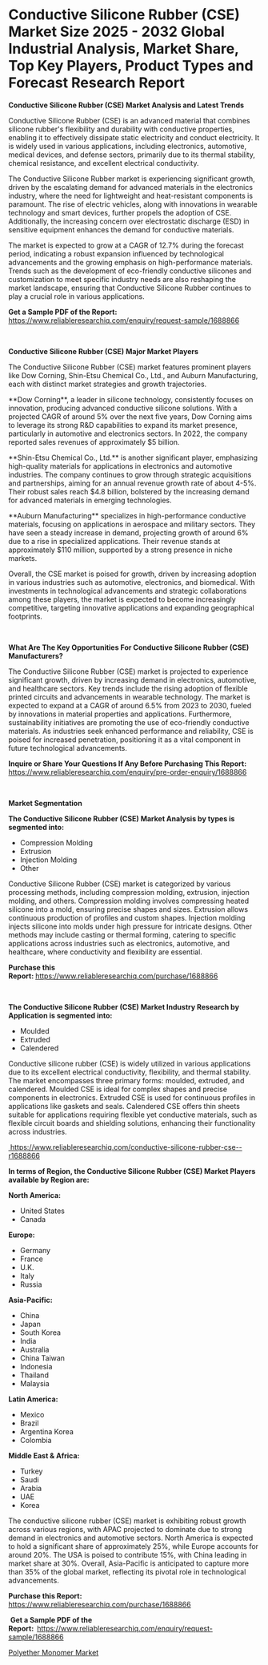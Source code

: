 <p><h1>Conductive Silicone Rubber (CSE) Market Size 2025 - 2032 Global Industrial Analysis, Market Share, Top Key Players, Product Types and Forecast Research Report</h1></p><p><strong>Conductive Silicone Rubber (CSE) Market Analysis and Latest Trends</strong></p>
<p><p>Conductive Silicone Rubber (CSE) is an advanced material that combines silicone rubber's flexibility and durability with conductive properties, enabling it to effectively dissipate static electricity and conduct electricity. It is widely used in various applications, including electronics, automotive, medical devices, and defense sectors, primarily due to its thermal stability, chemical resistance, and excellent electrical conductivity.</p><p>The Conductive Silicone Rubber market is experiencing significant growth, driven by the escalating demand for advanced materials in the electronics industry, where the need for lightweight and heat-resistant components is paramount. The rise of electric vehicles, along with innovations in wearable technology and smart devices, further propels the adoption of CSE. Additionally, the increasing concern over electrostatic discharge (ESD) in sensitive equipment enhances the demand for conductive materials.</p><p>The market is expected to grow at a CAGR of 12.7% during the forecast period, indicating a robust expansion influenced by technological advancements and the growing emphasis on high-performance materials. Trends such as the development of eco-friendly conductive silicones and customization to meet specific industry needs are also reshaping the market landscape, ensuring that Conductive Silicone Rubber continues to play a crucial role in various applications.</p></p>
<p><strong>Get a Sample PDF of the Report:&nbsp;</strong> <a href="https://www.reliableresearchiq.com/enquiry/request-sample/1688866?utm_campaign=3123&utm_medium=2&utm_source=Github&utm_content=ia&utm_term=26032025&utm_id=conductive-silicone-rubber-cse">https://www.reliableresearchiq.com/enquiry/request-sample/1688866</a></p>
<p>&nbsp;</p>
<p><strong>Conductive Silicone Rubber (CSE) Major Market Players</strong></p>
<p><p>The Conductive Silicone Rubber (CSE) market features prominent players like Dow Corning, Shin-Etsu Chemical Co., Ltd., and Auburn Manufacturing, each with distinct market strategies and growth trajectories. </p><p>**Dow Corning**, a leader in silicone technology, consistently focuses on innovation, producing advanced conductive silicone solutions. With a projected CAGR of around 5% over the next five years, Dow Corning aims to leverage its strong R&D capabilities to expand its market presence, particularly in automotive and electronics sectors. In 2022, the company reported sales revenues of approximately $5 billion.</p><p>**Shin-Etsu Chemical Co., Ltd.** is another significant player, emphasizing high-quality materials for applications in electronics and automotive industries. The company continues to grow through strategic acquisitions and partnerships, aiming for an annual revenue growth rate of about 4-5%. Their robust sales reach $4.8 billion, bolstered by the increasing demand for advanced materials in emerging technologies.</p><p>**Auburn Manufacturing** specializes in high-performance conductive materials, focusing on applications in aerospace and military sectors. They have seen a steady increase in demand, projecting growth of around 6% due to a rise in specialized applications. Their revenue stands at approximately $110 million, supported by a strong presence in niche markets.</p><p>Overall, the CSE market is poised for growth, driven by increasing adoption in various industries such as automotive, electronics, and biomedical. With investments in technological advancements and strategic collaborations among these players, the market is expected to become increasingly competitive, targeting innovative applications and expanding geographical footprints.</p></p>
<p>&nbsp;</p>
<p><strong>What Are The Key Opportunities For Conductive Silicone Rubber (CSE) Manufacturers?</strong></p>
<p><p>The Conductive Silicone Rubber (CSE) market is projected to experience significant growth, driven by increasing demand in electronics, automotive, and healthcare sectors. Key trends include the rising adoption of flexible printed circuits and advancements in wearable technology. The market is expected to expand at a CAGR of around 6.5% from 2023 to 2030, fueled by innovations in material properties and applications. Furthermore, sustainability initiatives are promoting the use of eco-friendly conductive materials. As industries seek enhanced performance and reliability, CSE is poised for increased penetration, positioning it as a vital component in future technological advancements.</p></p>
<p><strong>Inquire or Share Your Questions If Any Before Purchasing This Report:</strong> <a href="https://www.reliableresearchiq.com/enquiry/pre-order-enquiry/1688866?utm_campaign=3123&utm_medium=2&utm_source=Github&utm_content=ia&utm_term=26032025&utm_id=conductive-silicone-rubber-cse">https://www.reliableresearchiq.com/enquiry/pre-order-enquiry/1688866</a></p>
<p>&nbsp;</p>
<p><strong>Market Segmentation</strong></p>
<p><strong>The Conductive Silicone Rubber (CSE) Market Analysis by types is segmented into:</strong></p>
<p><ul><li>Compression Molding</li><li>Extrusion</li><li>Injection Molding</li><li>Other</li></ul></p>
<p><p>Conductive Silicone Rubber (CSE) market is categorized by various processing methods, including compression molding, extrusion, injection molding, and others. Compression molding involves compressing heated silicone into a mold, ensuring precise shapes and sizes. Extrusion allows continuous production of profiles and custom shapes. Injection molding injects silicone into molds under high pressure for intricate designs. Other methods may include casting or thermal forming, catering to specific applications across industries such as electronics, automotive, and healthcare, where conductivity and flexibility are essential.</p></p>
<p><strong>Purchase this Report:&nbsp;</strong><a href="https://www.reliableresearchiq.com/purchase/1688866?utm_campaign=3123&utm_medium=2&utm_source=Github&utm_content=ia&utm_term=26032025&utm_id=conductive-silicone-rubber-cse">https://www.reliableresearchiq.com/purchase/1688866</a></p>
<p>&nbsp;</p>
<p><strong>The Conductive Silicone Rubber (CSE) Market Industry Research by Application is segmented into:</strong></p>
<p><ul><li>Moulded</li><li>Extruded</li><li>Calendered</li></ul></p>
<p><p>Conductive silicone rubber (CSE) is widely utilized in various applications due to its excellent electrical conductivity, flexibility, and thermal stability. The market encompasses three primary forms: moulded, extruded, and calendered. Moulded CSE is ideal for complex shapes and precise components in electronics. Extruded CSE is used for continuous profiles in applications like gaskets and seals. Calendered CSE offers thin sheets suitable for applications requiring flexible yet conductive materials, such as flexible circuit boards and shielding solutions, enhancing their functionality across industries.</p></p>
<p><a href="https://www.reliableresearchiq.com/conductive-silicone-rubber-cse--r1688866?utm_campaign=3123&utm_medium=2&utm_source=Github&utm_content=ia&utm_term=26032025&utm_id=conductive-silicone-rubber-cse">&nbsp;https://www.reliableresearchiq.com/conductive-silicone-rubber-cse--r1688866</a></p>
<p><strong>In terms of Region, the Conductive Silicone Rubber (CSE) Market Players available by Region are:</strong></p>
<p>
    <p> <strong> North America: </strong>
        <ul>
            <li>United States</li>
            <li>Canada</li>
        </ul>
        </p> 
    <p> <strong> Europe: </strong>
        <ul>
            <li>Germany</li>
            <li>France</li>
            <li>U.K.</li>
            <li>Italy</li>
            <li>Russia</li>
        </ul>
        </p> 
    <p> <strong> Asia-Pacific: </strong>
        <ul>
            <li>China</li>
            <li>Japan</li>
            <li>South Korea</li>
            <li>India</li>
            <li>Australia</li>
            <li>China Taiwan</li>
            <li>Indonesia</li>
            <li>Thailand</li>
            <li>Malaysia</li>
        </ul>
        </p> 
    <p> <strong> Latin America: </strong>
        <ul>
            <li>Mexico</li>
            <li>Brazil</li>
            <li>Argentina Korea</li>
            <li>Colombia</li>
        </ul>
        </p> 
    <p> <strong> Middle East & Africa: </strong>
        <ul>
            <li>Turkey</li>
            <li>Saudi</li>
            <li>Arabia</li>
            <li>UAE</li>
            <li>Korea</li>
        </ul>
    </p>
    </p>
<p><p>The conductive silicone rubber (CSE) market is exhibiting robust growth across various regions, with APAC projected to dominate due to strong demand in electronics and automotive sectors. North America is expected to hold a significant share of approximately 25%, while Europe accounts for around 20%. The USA is poised to contribute 15%, with China leading in market share at 30%. Overall, Asia-Pacific is anticipated to capture more than 35% of the global market, reflecting its pivotal role in technological advancements.</p></p>
<p><strong>Purchase this Report: </strong><a href="https://www.reliableresearchiq.com/purchase/1688866?utm_campaign=3123&utm_medium=2&utm_source=Github&utm_content=ia&utm_term=26032025&utm_id=conductive-silicone-rubber-cse">https://www.reliableresearchiq.com/purchase/1688866</a></p>
<p>&nbsp;<strong>Get a Sample PDF of the Report:&nbsp;&nbsp;</strong><a href="https://www.reliableresearchiq.com/enquiry/request-sample/1688866?utm_campaign=3123&utm_medium=2&utm_source=Github&utm_content=ia&utm_term=26032025&utm_id=conductive-silicone-rubber-cse">https://www.reliableresearchiq.com/enquiry/request-sample/1688866</a></p>
<p><strong></strong></p>
<p><p><a href="https://github.com/balapopepi/Market-Research-Report-List-1/blob/main/polyether-monomer-market.md?utm_campaign=3123&utm_medium=2&utm_source=Github&utm_content=ia&utm_term=26032025&utm_id=conductive-silicone-rubber-cse">Polyether Monomer Market</a></p></p>